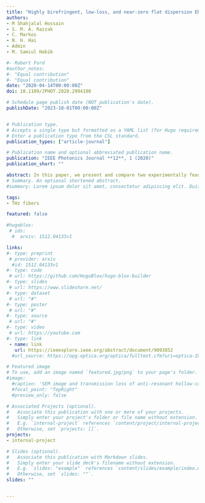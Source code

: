 ```yaml
---
title: "Highly birefringent, low-loss, and near-zero flat dispersion ENZ based THz photonic crystal fibers"
authors:
- M Shahjalal Hossain
- S. M. A. Razzak
- C. Markos
- N. H. Hai
- Admin
- M. Samiul Habib

#- Robert Ford
#author_notes:
#- "Equal contribution"
#- "Equal contribution"
date: "2020-04-14T00:00:00Z"
doi: 10.1109/JPHOT.2020.2994108

# Schedule page publish date (NOT publication's date).
publishDate: "2023-10-01T00:00:00Z"


# Publication type.
# Accepts a single type but formatted as a YAML list (for Hugo requirements).
# Enter a publication type from the CSL standard.
publication_types: ["article-journal"]

# Publication name and optional abbreviated publication name.
publication: "IEEE Photonics Journal **12**, 1 (2020)"
publication_short: ""

abstract: In this paper, we present and compare two experimentally feasible photonic crystal fiber (PCF) designs (Type-I and Type-II) which ensure near-zero flattened dispersion with ultra-high phase and group birefringence at THz frequencies. Both structures are based on a subset of a triangular array of circular air-holes, which define the cladding of the PCF and a central elliptical air-hole which breaks the symmetry of the structure, thus introducing high levels of birefringence. Additionally, we investigate the possibility of further enhancing the birefringence properties of Type-II structure by selectively filling the air-holes with Potassium Chloride (KCl) as strong Epsilon-Near-Zero (ENZ) material. Our investigation reveals that significant enhancement of birefringence can be achieved than its original counterpart with birefringence to be as high as 0.0627 at 6.2 THz and near-zero flat dispersion of −0.54 ± 0.04 ps/THz/cm over the frequency range of 6.2−6.3 THz.
# Summary. An optional shortened abstract.
#summary: Lorem ipsum dolor sit amet, consectetur adipiscing elit. Duis posuere tellus ac convallis placerat. Proin tincidunt magna sed ex sollicitudin condimentum.

tags:
- THz fibers

featured: false

#hugoblox:
 # ids:
  #  arxiv: 1512.04133v1

links:
#- type: preprint
 # provider: arxiv
  #id: 1512.04133v1
#- type: code
 # url: https://github.com/HugoBlox/hugo-blox-builder
#- type: slides
 # url: https://www.slideshare.net/
#- type: dataset
 # url: "#"
#- type: poster
 # url: "#"
#- type: source
 # url: "#"
#- type: video
 # url: https://youtube.com
#- type: link
 - name: link
   url: https://ieeexplore.ieee.org/abstract/document/9093852
  #url_source: https://opg.optica.org/optica/fulltext.cfm?uri=optica-10-10-1253

# Featured image
# To use, add an image named `featured.jpg/png` to your page's folder. 
#image:
  #caption: 'SEM image and transmission loss of anti-resonant hollow-core fiber'
  #focal_point: "TopRight"
  #preview_only: false

# Associated Projects (optional).
#   Associate this publication with one or more of your projects.
#   Simply enter your project's folder or file name without extension.
#   E.g. `internal-project` references `content/project/internal-project/index.md`.
#   Otherwise, set `projects: []`.
projects:
- internal-project

# Slides (optional).
#   Associate this publication with Markdown slides.
#   Simply enter your slide deck's filename without extension.
#   E.g. `slides: "example"` references `content/slides/example/index.md`.
#   Otherwise, set `slides: ""`.
slides: ""


---
```

